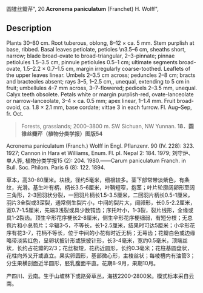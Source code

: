 圆锥丝瓣芹",
20.**Acronema paniculatum** (Franchet) H. Wolff",

## Description
Plants 30–80 cm. Root tuberous, oblong, 8–12 × ca. 5 mm. Stem purplish at base, ribbed. Basal leaves petiolate, petioles  &#x0D;\n3.5–6 cm, sheaths short, narrow; blade broad-ovate to broad-triangular, 2–3-pinnate; pinnae petiolules 1.5–3.5 cm, pinnule petiolules 0.5–1 cm; ultimate segments broad-ovate, 1.5–2.2 × 0.7–1.5 cm, margin irregularly coarse-toothed. Leaflets of the upper leaves linear. Umbels 2–3.5 cm across; peduncles 2–8 cm; bracts and bracteoles absent; rays 3–5, 1–2.5 cm,, unequal, extending to 5 cm in fruit; umbellules 4–7 mm across, 3–7-flowered; pedicels 2–3.5 mm, unequal. Calyx teeth obsolete. Petals white or margin purplish-red, ovate-lanceolate or narrow-lanceolate, 3–4 × ca. 0.5 mm; apex linear, 1–1.4 mm. Fruit broad-ovoid, ca. 1.8 × 2.1 mm, base cordate; vittae 3 in each furrow. Fl. Aug–Sep, fr. Oct.

> Forests, grasslands; 2000–3800 m. SW Sichuan, NW Yunnan.
**18．圆锥丝瓣芹（植物分类学报）图版54**

Acronema paniculatum (Franch.) Wolff in Engl. Pflanzenr. 90 (IV. 228): 323. 1927; Cannon in Hara et Williams, Enum. Fl. pl. Nepal 2: 184. 1979; 刘守炉、单人骅, 植物分类学报15 (2): 204. 1980.——Carum paniculatum Franch. in Bull. Soc. Philom. Paris 6 (8): 122. 1894.

草本，高30-80厘米。块根，径约5毫米，细根较多。茎下部常带淡紫色，有条纹，光滑。基生叶有柄，柄长3.5-6厘米，叶鞘短窄，抱茎；叶片轮廓阔卵形至阔三角形，2-3回羽状分裂，一回羽片柄长1.5-3.5厘米，二回羽片柄长0.5-1厘米，羽片3全裂或3深裂，通常侧生裂片小，中间的裂片大，阔卵形，长0.5-2.2厘米，宽0.7-1.5厘米，先端3浅裂或具少数钝齿；序托叶小，1-3裂，裂片线形，全缘或具1-2裂齿。顶生伞形花序梗长2-8厘米，侧生伞形花序梗细弱，有短分枝；无总苞片和小总苞片；伞辐3-5，不等长，长1-2.5厘米，结果时可达5厘米；小伞形花序有花3-7，花柄不等长，位于中间的小花有时近无柄；无萼齿；花瓣白色或边缘略带淡紫红色，呈卵状披针形或狭披针形，长3-4毫米，宽约0.5毫米，顶端丝状，长约占花瓣的2/3；花丝极短，花药近圆形，长约0.3毫米；花柱基圆盘状，花柱向外叉开或直立。果实卵圆形，基部微心形，主棱丝状；每棱槽内有油管3；分生果横剖面近半圆形，胚乳腹面平直。花期8-9月，果期10月。

产四川、云南。生于山坡林下或路旁草丛，海拔2200-2800米。模式标本采自云南。
